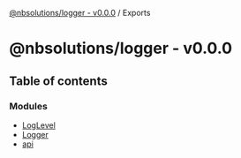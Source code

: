 [@nbsolutions/logger - v0.0.0](README.md) / Exports

# @nbsolutions/logger - v0.0.0

## Table of contents

### Modules

- [LogLevel](modules/LogLevel.md)
- [Logger](modules/Logger.md)
- [api](modules/api.md)
